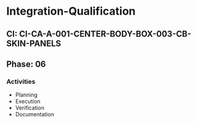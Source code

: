 # Integration-Qualification

## CI: CI-CA-A-001-CENTER-BODY-BOX-003-CB-SKIN-PANELS
## Phase: 06

### Activities
- Planning
- Execution
- Verification
- Documentation
